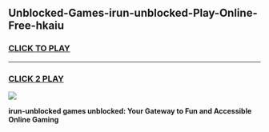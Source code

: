 
## Unblocked-Games-irun-unblocked-Play-Online-Free-hkaiu
<h3>
<a href="https://premium76.site?title=irun-unblocked&ref=26A">CLICK TO PLAY</a></h3>
<hr>

<h3>
<a href="https://premium76.site?title=irun-unblocked&ref=26A">CLICK 2 PLAY</a>
  
</h3>

<a href="https://premium76.site?title=irun-unblocked&ref=26A"><img src="https://clearcache.store/games.png"></a>


**irun-unblocked games unblocked: Your Gateway to Fun and Accessible Online Gaming**
